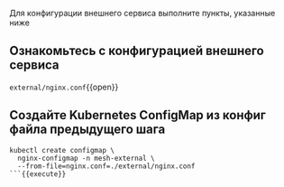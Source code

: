 Для конфигурации внешнего сервиса выполните пункты, указанные ниже

## Ознакомьтесь с конфигурацией внешнего сервиса

`external/nginx.conf`{{open}}

## Cоздайте Kubernetes ConfigMap из конфиг файла предыдущего шага

```
kubectl create configmap \
  nginx-configmap -n mesh-external \
  --from-file=nginx.conf=./external/nginx.conf
```{{execute}}
